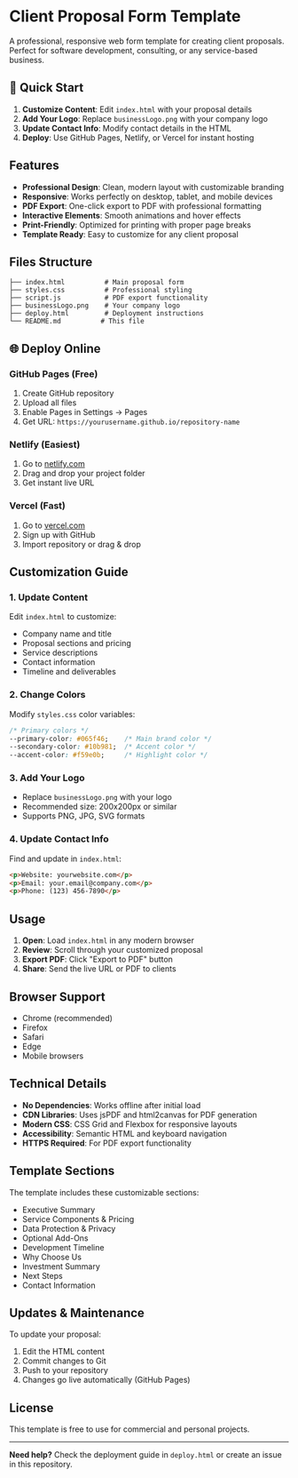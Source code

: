 # Client Proposal Form Template

A professional, responsive web form template for creating client proposals. Perfect for software development, consulting, or any service-based business.

## 🚀 Quick Start

1. **Customize Content**: Edit `index.html` with your proposal details
2. **Add Your Logo**: Replace `businessLogo.png` with your company logo
3. **Update Contact Info**: Modify contact details in the HTML
4. **Deploy**: Use GitHub Pages, Netlify, or Vercel for instant hosting

## Features

- **Professional Design**: Clean, modern layout with customizable branding
- **Responsive**: Works perfectly on desktop, tablet, and mobile devices
- **PDF Export**: One-click export to PDF with professional formatting
- **Interactive Elements**: Smooth animations and hover effects
- **Print-Friendly**: Optimized for printing with proper page breaks
- **Template Ready**: Easy to customize for any client proposal

## Files Structure

```
├── index.html          # Main proposal form
├── styles.css          # Professional styling
├── script.js           # PDF export functionality
├── businessLogo.png    # Your company logo
├── deploy.html         # Deployment instructions
└── README.md          # This file
```

## 🌐 Deploy Online

### GitHub Pages (Free)
1. Create GitHub repository
2. Upload all files
3. Enable Pages in Settings → Pages
4. Get URL: `https://yourusername.github.io/repository-name`

### Netlify (Easiest)
1. Go to [netlify.com](https://netlify.com)
2. Drag and drop your project folder
3. Get instant live URL

### Vercel (Fast)
1. Go to [vercel.com](https://vercel.com)
2. Sign up with GitHub
3. Import repository or drag & drop

## Customization Guide

### 1. Update Content
Edit `index.html` to customize:
- Company name and title
- Proposal sections and pricing
- Service descriptions
- Contact information
- Timeline and deliverables

### 2. Change Colors
Modify `styles.css` color variables:
```css
/* Primary colors */
--primary-color: #065f46;    /* Main brand color */
--secondary-color: #10b981;  /* Accent color */
--accent-color: #f59e0b;     /* Highlight color */
```

### 3. Add Your Logo
- Replace `businessLogo.png` with your logo
- Recommended size: 200x200px or similar
- Supports PNG, JPG, SVG formats

### 4. Update Contact Info
Find and update in `index.html`:
```html
<p>Website: yourwebsite.com</p>
<p>Email: your.email@company.com</p>
<p>Phone: (123) 456-7890</p>
```

## Usage

1. **Open**: Load `index.html` in any modern browser
2. **Review**: Scroll through your customized proposal
3. **Export PDF**: Click "Export to PDF" button
4. **Share**: Send the live URL or PDF to clients

## Browser Support

- Chrome (recommended)
- Firefox
- Safari
- Edge
- Mobile browsers

## Technical Details

- **No Dependencies**: Works offline after initial load
- **CDN Libraries**: Uses jsPDF and html2canvas for PDF generation
- **Modern CSS**: CSS Grid and Flexbox for responsive layouts
- **Accessibility**: Semantic HTML and keyboard navigation
- **HTTPS Required**: For PDF export functionality

## Template Sections

The template includes these customizable sections:
- Executive Summary
- Service Components & Pricing
- Data Protection & Privacy
- Optional Add-Ons
- Development Timeline
- Why Choose Us
- Investment Summary
- Next Steps
- Contact Information

## Updates & Maintenance

To update your proposal:
1. Edit the HTML content
2. Commit changes to Git
3. Push to your repository
4. Changes go live automatically (GitHub Pages)

## License

This template is free to use for commercial and personal projects.

---

**Need help?** Check the deployment guide in `deploy.html` or create an issue in this repository.
